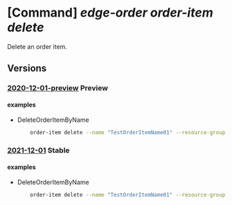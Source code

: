 # [Command] _edge-order order-item delete_

Delete an order item.

## Versions

### [2020-12-01-preview](/Resources/mgmt-plane/L3N1YnNjcmlwdGlvbnMve30vcmVzb3VyY2Vncm91cHMve30vcHJvdmlkZXJzL21pY3Jvc29mdC5lZGdlb3JkZXIvb3JkZXJpdGVtcy97fQ==/2020-12-01-preview.xml) **Preview**

<!-- mgmt-plane /subscriptions/{}/resourcegroups/{}/providers/microsoft.edgeorder/orderitems/{} 2020-12-01-preview -->

#### examples

- DeleteOrderItemByName
    ```bash
        order-item delete --name "TestOrderItemName01" --resource-group "TestRG"
    ```

### [2021-12-01](/Resources/mgmt-plane/L3N1YnNjcmlwdGlvbnMve30vcmVzb3VyY2Vncm91cHMve30vcHJvdmlkZXJzL21pY3Jvc29mdC5lZGdlb3JkZXIvb3JkZXJpdGVtcy97fQ==/2021-12-01.xml) **Stable**

<!-- mgmt-plane /subscriptions/{}/resourcegroups/{}/providers/microsoft.edgeorder/orderitems/{} 2021-12-01 -->

#### examples

- DeleteOrderItemByName
    ```bash
        order-item delete --name "TestOrderItemName01" --resource-group "TestRG"
    ```
